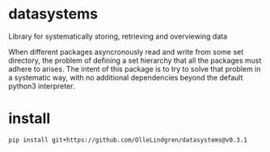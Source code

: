 # datasystems
Library for systematically storing, retrieving and overviewing data

When different packages asyncronously read and write from some set directory, the problem of defining a set hierarchy that all the packages must adhere to arises. The intent of this package is to try to solve that problem in a systematic way, with no additional dependencies beyond the default python3 interpreter.

# install

`pip install git+https://github.com/OlleLindgren/datasystems@v0.3.1`